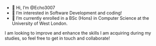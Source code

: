 - 👋 Hi, I’m @Echo3007
- 👀 I’m interested in Software Development and coding!
- 🌱 I’m currently enrolled in a BSc (Hons) in Computer Science at the University of West London.

I am looking to improve and enhance the skills I am acquiring during my studies, so feel free to get in touch and collaborate!
